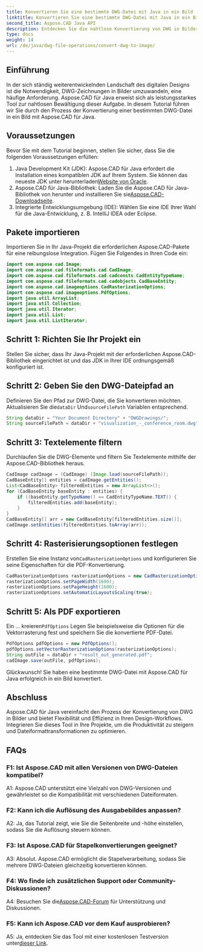 ```yaml
---
title: Konvertieren Sie eine bestimmte DWG-Datei mit Java in ein Bild
linktitle: Konvertieren Sie eine bestimmte DWG-Datei mit Java in ein Bild
second_title: Aspose.CAD Java API
description: Entdecken Sie die nahtlose Konvertierung von DWG in Bilder mit Aspose.CAD für Java. Befolgen Sie unsere Schritt-für-Schritt-Anleitung für effiziente Dateiformattransformationen.
type: docs
weight: 14
url: /de/java/dwg-file-operations/convert-dwg-to-image/
---
```

## Einführung

In der sich ständig weiterentwickelnden Landschaft des digitalen Designs ist die Notwendigkeit, DWG-Zeichnungen in Bilder umzuwandeln, eine häufige Anforderung. Aspose.CAD für Java erweist sich als leistungsstarkes Tool zur nahtlosen Bewältigung dieser Aufgabe. In diesem Tutorial führen wir Sie durch den Prozess der Konvertierung einer bestimmten DWG-Datei in ein Bild mit Aspose.CAD für Java.

## Voraussetzungen

Bevor Sie mit dem Tutorial beginnen, stellen Sie sicher, dass Sie die folgenden Voraussetzungen erfüllen:
1.  Java Development Kit (JDK): Aspose.CAD für Java erfordert die Installation eines kompatiblen JDK auf Ihrem System. Sie können das neueste JDK unter herunterladen[Website von Oracle](https://www.oracle.com/java/technologies/javase-downloads.html).
2.  Aspose.CAD für Java-Bibliothek: Laden Sie die Aspose.CAD für Java-Bibliothek von herunter und installieren Sie sie[Aspose.CAD-Downloadseite](https://releases.aspose.com/cad/java/).
3. Integrierte Entwicklungsumgebung (IDE): Wählen Sie eine IDE Ihrer Wahl für die Java-Entwicklung, z. B. IntelliJ IDEA oder Eclipse.

## Pakete importieren

Importieren Sie in Ihr Java-Projekt die erforderlichen Aspose.CAD-Pakete für eine reibungslose Integration. Fügen Sie Folgendes in Ihren Code ein:

```java
import com.aspose.cad.Image;
import com.aspose.cad.fileformats.cad.CadImage;
import com.aspose.cad.fileformats.cad.cadconsts.CadEntityTypeName;
import com.aspose.cad.fileformats.cad.cadobjects.CadBaseEntity;
import com.aspose.cad.imageoptions.CadRasterizationOptions;
import com.aspose.cad.imageoptions.PdfOptions;
import java.util.ArrayList;
import java.util.Collection;
import java.util.Iterator;
import java.util.List;
import java.util.ListIterator;
```

## Schritt 1: Richten Sie Ihr Projekt ein

Stellen Sie sicher, dass Ihr Java-Projekt mit der erforderlichen Aspose.CAD-Bibliothek eingerichtet ist und das JDK in Ihrer IDE ordnungsgemäß konfiguriert ist.

## Schritt 2: Geben Sie den DWG-Dateipfad an

Definieren Sie den Pfad zur DWG-Datei, die Sie konvertieren möchten. Aktualisieren Sie die`dataDir` Und`sourceFilePath` Variablen entsprechend.

```java
String dataDir = "Your Document Directory" + "DWGDrawings/";
String sourceFilePath = dataDir + "visualization_-_conference_room.dwg";
```

## Schritt 3: Textelemente filtern

Durchlaufen Sie die DWG-Elemente und filtern Sie Textelemente mithilfe der Aspose.CAD-Bibliothek heraus.

```java
CadImage cadImage = (CadImage) (Image.load(sourceFilePath));
CadBaseEntity[] entities = cadImage.getEntities();
List<CadBaseEntity> filteredEntities = new ArrayList<>();
for (CadBaseEntity baseEntity : entities) {
    if ((baseEntity.getTypeName() == CadEntityTypeName.TEXT)) {
        filteredEntities.add(baseEntity);
    }
}
CadBaseEntity[] arr = new CadBaseEntity[filteredEntities.size()];
cadImage.setEntities(filteredEntities.toArray(arr));
```

## Schritt 4: Rasterisierungsoptionen festlegen

 Erstellen Sie eine Instanz von`CadRasterizationOptions` und konfigurieren Sie seine Eigenschaften für die PDF-Konvertierung.

```java
CadRasterizationOptions rasterizationOptions = new CadRasterizationOptions();
rasterizationOptions.setPageWidth(1600);
rasterizationOptions.setPageHeight(1600);
rasterizationOptions.setAutomaticLayoutsScaling(true);
```

## Schritt 5: Als PDF exportieren

 Ein ... kreieren`PdfOptions` Legen Sie beispielsweise die Optionen für die Vektorrasterung fest und speichern Sie die konvertierte PDF-Datei.

```java
PdfOptions pdfOptions = new PdfOptions();
pdfOptions.setVectorRasterizationOptions(rasterizationOptions);
String outFile = dataDir + "result_out_generated.pdf";
cadImage.save(outFile, pdfOptions);
```

Glückwunsch! Sie haben eine bestimmte DWG-Datei mit Aspose.CAD für Java erfolgreich in ein Bild konvertiert.

## Abschluss

Aspose.CAD für Java vereinfacht den Prozess der Konvertierung von DWG in Bilder und bietet Flexibilität und Effizienz in Ihren Design-Workflows. Integrieren Sie dieses Tool in Ihre Projekte, um die Produktivität zu steigern und Dateiformattransformationen zu optimieren.

## FAQs

### F1: Ist Aspose.CAD mit allen Versionen von DWG-Dateien kompatibel?

A1: Aspose.CAD unterstützt eine Vielzahl von DWG-Versionen und gewährleistet so die Kompatibilität mit verschiedenen Dateiformaten.

### F2: Kann ich die Auflösung des Ausgabebildes anpassen?

A2: Ja, das Tutorial zeigt, wie Sie die Seitenbreite und -höhe einstellen, sodass Sie die Auflösung steuern können.

### F3: Ist Aspose.CAD für Stapelkonvertierungen geeignet?

A3: Absolut. Aspose.CAD ermöglicht die Stapelverarbeitung, sodass Sie mehrere DWG-Dateien gleichzeitig konvertieren können.

### F4: Wo finde ich zusätzlichen Support oder Community-Diskussionen?

 A4: Besuchen Sie die[Aspose.CAD-Forum](https://forum.aspose.com/c/cad/19) für Unterstützung und Diskussionen.

### F5: Kann ich Aspose.CAD vor dem Kauf ausprobieren?

 A5: Ja, entdecken Sie das Tool mit einer kostenlosen Testversion unter[dieser Link](https://releases.aspose.com/).